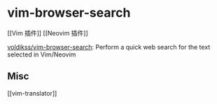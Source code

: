 # vim-browser-search

[[Vim 插件]]
[[Neovim 插件]]

[voldikss/vim-browser-search](https://github.com/voldikss/vim-browser-search): Perform a quick web search for the text selected in Vim/Neovim



## Misc

[[vim-translator]]


